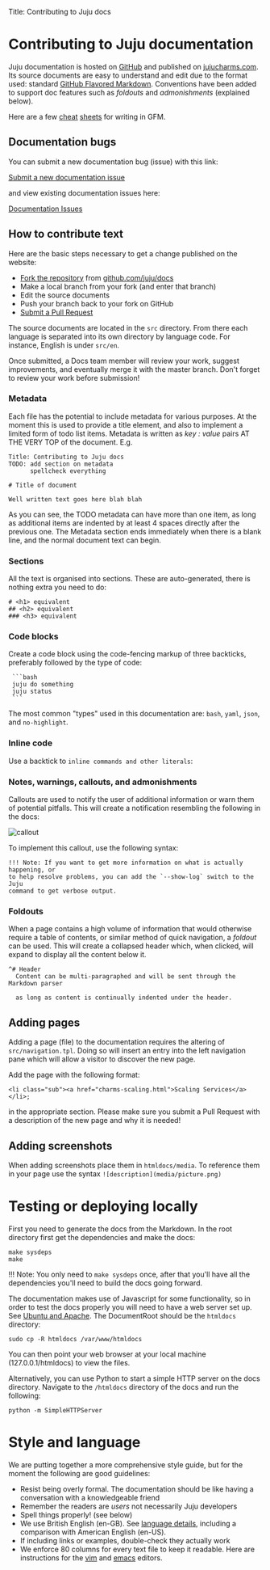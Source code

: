 Title: Contributing to Juju docs  

# Contributing to Juju documentation

Juju documentation is hosted on [GitHub](http://github.com) and published on
[jujucharms.com](http://jujucharms.com/docs). Its source documents are easy to
understand and edit due to the format used: standard
[GitHub Flavored Markdown](https://help.github.com/articles/getting-started-with-writing-and-formatting-on-github/).
Conventions have been added to support doc features such as *foldouts* and
*admonishments* (explained below).

Here are a few [cheat](http://askubuntu.com/editing-help)
[sheets](https://github.com/adam-p/markdown-here/wiki/Markdown-Cheatsheet) for
writing in GFM.


## Documentation bugs

You can submit a new documentation bug (issue) with this link:

[Submit a new documentation issue](https://github.com/juju/docs/issues/new)

and view existing documentation issues here:

[Documentation Issues](https://github.com/juju/docs/issues)


## How to contribute text

Here are the basic steps necessary to get a change published on the website:

- [Fork the repository](https://help.github.com/articles/fork-a-repo) from [github.com/juju/docs](http://github.com/juju/docs)
- Make a local branch from your fork (and enter that branch)
- Edit the source documents
- Push your branch back to your fork on GitHub
- [Submit a Pull Request](https://help.github.com/articles/creating-a-pull-request)

The source documents are located in the `src` directory. From there each
language is separated into its own directory by language code. For instance,
English is under `src/en`.

Once submitted, a Docs team member will review your work, suggest improvements,
and eventually merge it with the master branch. Don't forget to review your
work before submission!


### Metadata

Each file has the potential to include metadata for various purposes. At the
moment this is used to provide a title element, and also to implement a limited
form of todo list items. Metadata is written as _key : value_ pairs AT THE VERY
TOP of the document. E.g.

```
Title: Contributing to Juju docs
TODO: add section on metadata
      spellcheck everything

# Title of document

Well written text goes here blah blah
```

As you can see, the TODO metadata can have more than one item, as long as
additional items are indented by at least 4 spaces directly after the previous
one. The Metadata section ends immediately when there is a blank line, and the
normal document text can begin.


### Sections

All the text is organised into sections. These are auto-generated, there is
nothing extra you need to do:

    # <h1> equivalent
    ## <h2> equivalent
    ### <h3> equivalent


### Code blocks

Create a code block using the code-fencing markup of three backticks,
preferably followed by the type of code:

     ```bash
     juju do something
     juju status
     ```

The most common "types" used in this documentation are: `bash`, `yaml`, `json`,
and `no-highlight`.


### Inline code

Use a backtick to `inline commands and other literals`:


### Notes, warnings, callouts, and admonishments

Callouts are used to notify the user of additional information or warn them of
potential pitfalls. This will create a notification resembling the following in
the docs:

![callout](media/note.png)

To implement this callout, use the following syntax:

```no-highlight
!!! Note: If you want to get more information on what is actually happening, or
to help resolve problems, you can add the `--show-log` switch to the Juju
command to get verbose output.
```


### Foldouts

When a page contains a high volume of information that would otherwise require
a table of contents, or similar method of quick navigation, a *foldout* can be
used. This will create a collapsed header which, when clicked, will expand to
display all the content below it.

```
^# Header
  Content can be multi-paragraphed and will be sent through the Markdown parser

  as long as content is continually indented under the header.
```


## Adding pages

Adding a page (file) to the documentation requires the altering of
`src/navigation.tpl`. Doing so will insert an entry into the left navigation
pane which will allow a visitor to discover the new page.

Add the page with the following format:

    <li class="sub"><a href="charms-scaling.html">Scaling Services</a></li>;

in the appropriate section. Please make sure you submit a Pull Request with a
description of the new page and why it is needed!


## Adding screenshots

When adding screenshots place them in `htmldocs/media`. To reference them in
your page use the syntax `![description](media/picture.png)`


# Testing or deploying locally

First you need to generate the docs from the Markdown. In the root directory
first get the dependencies and make the docs:

    make sysdeps
    make

!!! Note: You only need to `make sysdeps` once, after that you'll have all the
dependencies you'll need to build the docs going forward.

The documentation makes use of Javascript for some functionality, so in order
to test the docs properly you will need to have a web server set up. See
[Ubuntu and Apache](https://help.ubuntu.com/lts/serverguide/httpd.html). The
DocumentRoot should be the `htmldocs` directory:

    sudo cp -R htmldocs /var/www/htmldocs

You can then point your web browser at your local machine (127.0.0.1/htmldocs)
to view the files.

Alternatively, you can use Python to start a simple HTTP server on the docs
directory. Navigate to the `/htmldocs` directory of the docs and run the
following:

    python -m SimpleHTTPServer


# Style and language

We are putting together a more comprehensive style guide, but for the moment the
following are good guidelines:

 - Resist being overly formal. The documentation should be like having a 
   conversation with a knowledgeable friend
 - Remember the readers are *users* not necessarily Juju developers
 - Spell things properly! (see below)
 - We use British English (en-GB). See
   [language details](./contributing-en-GB.html), including a comparison with
   American English (en-US).
 - If including links or examples, double-check they actually work
 - We enforce 80 columns for every text file to keep it readable. Here are
   instructions for the
   [vim](http://stackoverflow.com/questions/3033423/vim-command-to-restructure-force-text-to-80-columns)
   and [emacs](http://www.emacswiki.org/emacs/EightyColumnRule) editors.
